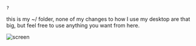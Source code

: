 `?`  
  
this is my ~/ folder, none of my changes to how I use my desktop are that big, but feel free to use anything you want from here.
  
![screen](https://files.catbox.moe/b5gbzn.png)  
